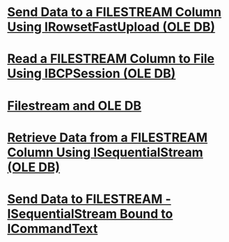 # [Send Data to a FILESTREAM Column Using IRowsetFastUpload (OLE DB)](send-data-to-a-filestream-column-using-irowsetfastupload-ole-db.md)
# [Read a FILESTREAM Column to File Using IBCPSession (OLE DB)](read-a-filestream-column-to-file-using-ibcpsession-ole-db.md)
# [Filestream and OLE DB](filestream-and-ole-db.md)
# [Retrieve Data from a FILESTREAM Column Using ISequentialStream (OLE DB)](retrieve-data-from-a-filestream-column-using-isequentialstream-ole-db.md)
# [Send Data to FILESTREAM - ISequentialStream Bound to ICommandText](send-data-to-filestream-isequentialstream-bound-to-icommandtext.md)
